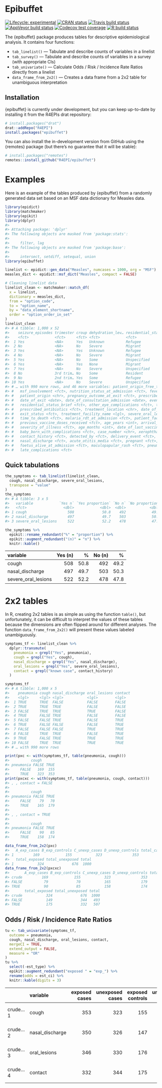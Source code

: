 Epibuffet
================

<!-- README.md is generated from README.Rmd. Please edit that file -->

<!-- badges: start -->

[![Lifecycle:
experimental](https://img.shields.io/badge/lifecycle-experimental-orange.svg)](https://www.tidyverse.org/lifecycle/#experimental)
[![CRAN
status](https://www.r-pkg.org/badges/version/epibuffet)](https://CRAN.R-project.org/package=epibuffet)
[![Travis build
status](https://travis-ci.org/R4EPI/epibuffet.svg?branch=master)](https://travis-ci.org/R4EPI/epibuffet)
[![AppVeyor build
status](https://ci.appveyor.com/api/project/status/github/zkamvar/epibuffet?branch=master&svg=true)](https://ci.appveyor.com/project/zkamvar/epibuffet)
[![Codecov test
coverage](https://codecov.io/gh/R4EPI/epibuffet/branch/master/graph/badge.svg)](https://codecov.io/gh/R4EPI/epibuffet?branch=master)
[![R build
status](https://github.com/R4EPI/epibuffet/workflows/R-CMD-check/badge.svg)](https://github.com/R4EPI/epibuffet/actions)
<!-- badges: end -->

The {epibuffet} package produces tables for descriptive epidemiological
analysis. It contains four functions:

  - `tab_linelist()` — Tabulate and describe counts of variables in a
    linelist
  - `tab_survey()` — Tabulate and describe counts of variables in a
    survey (with appropriate CIs)
  - `tab_univariate()` — Calculate Odds / Risk / Incidence Rate Ratios
    directly from a linelist
  - `data_frame_from_2x2()` — Creates a data frame from a 2x2 table for
    unambiguous interpretation

## Installation

{epibuffet} is currently under development, but you can keep up-to-date
by installing it from the R4EPIs drat repository:

``` r
# install.packages("drat")
drat::addRepo("R4EPI")
install.packages("epibuffet")
```

You can also install the in-development version from GitHub using the
{remotes} package (but there’s no guarantee that it will be stable):

``` r
# install.packages("remotes")
remotes::install_github("R4EPI/epibuffet") 
```

# Examples

Here is an example of the tables produced by {epibuffet} from a randomly
generated data set based on an MSF data dictionary for Measles data.

``` r
library(epidict)
library(matchmaker)
library(epikit)
library(dplyr)
#> 
#> Attaching package: 'dplyr'
#> The following objects are masked from 'package:stats':
#> 
#>     filter, lag
#> The following objects are masked from 'package:base':
#> 
#>     intersect, setdiff, setequal, union
library(epibuffet)

linelist <- epidict::gen_data("Measles", numcases = 1000, org = "MSF")
measles_dict <- epidict::msf_dict("Measles", compact = FALSE)

# Cleaning linelist data
linelist_clean <- matchmaker::match_df(
  x = linelist,
  dictionary = measles_dict,
  from = "option_code",
  to = "option_name",
  by = "data_element_shortname",
  order = "option_order_in_set"
)
linelist_clean
#> # A tibble: 1,000 x 52
#>    seizure_episodes trimester croup dehydration_lev… residential_sta… previously_vacc…
#>    <fct>            <fct>     <fct> <fct>            <fct>            <fct>           
#>  1 Yes              <NA>      Yes   Unknown          Refugee          Yes - vaccinati…
#>  2 No               <NA>      No    Severe           Migrant          No              
#>  3 Yes              <NA>      Yes   Unknown          Refugee          Yes - verbal    
#>  4 No               <NA>      No    Severe           Migrant          No              
#>  5 Yes              <NA>      No    Some             Unspecified      Unsure          
#>  6 Yes              <NA>      Yes   None             Migrant          Yes - verbal    
#>  7 Yes              <NA>      No    Severe           Unspecified      Yes - vaccinati…
#>  8 No               3rd trim… No    Some             Resident         Yes - vaccinati…
#>  9 No               2nd trim… Yes   Some             Refugee          No              
#> 10 Yes              <NA>      No    Severe           Unspecified      Yes - vaccinati…
#> # … with 990 more rows, and 46 more variables: patient_origin_free_text <chr>, age_days <int>,
#> #   msf_involvement <fct>, nutrition_status_at_admission <fct>, fever <fct>, sex <fct>,
#> #   patient_origin <chr>, pregnancy_outcome_at_exit <fct>, prescribed_vitamin_a <fct>,
#> #   date_of_exit <date>, date_of_consultation_admission <date>, event_file_type <fct>,
#> #   residential_status_brief <fct>, other_eye_complications <fct>, treatment_facility_site <chr>,
#> #   prescribed_antibiotics <fct>, treatment_location <chr>, date_of_onset <date>,
#> #   exit_status <fct>, treatment_facility_name <lgl>, severe_oral_lesions <fct>, candidiasis <fct>,
#> #   time_to_death <fct>, malaria_rdt_at_admission <fct>, patient_facility_type <fct>,
#> #   previous_vaccine_doses_received <fct>, age_years <int>, arrival_date_in_area_if_3m <date>,
#> #   severity_of_illness <fct>, age_months <int>, date_of_last_vaccination <date>,
#> #   baby_born_with_complications <fct>, case_number <chr>, xerophthalmia <fct>, cough <fct>,
#> #   contact_history <fct>, detected_by <fct>, delivery_event <fct>, encephalitis <fct>,
#> #   nasal_discharge <fct>, acute_otitis_media <fct>, pregnant <fct>,
#> #   foetus_alive_at_admission <fct>, maculopapular_rash <fct>, pneumonia <fct>,
#> #   late_complications <fct>
```

## Quick tabulations

``` r
the_symptoms <- tab_linelist(linelist_clean,
  cough, nasal_discharge, severe_oral_lesions,
  transpose = "value"
) 
the_symptoms
#> # A tibble: 3 x 5
#>   variable            `Yes n` `Yes proportion` `No n` `No proportion`
#>   <fct>                 <dbl>            <dbl>  <dbl>           <dbl>
#> 1 cough                   508             50.8    492            49.2
#> 2 nasal_discharge         497             49.7    503            50.3
#> 3 severe_oral_lesions     522             52.2    478            47.8
```

``` r
the_symptoms %>%
  epikit::rename_redundant("%" = "proportion") %>%
  epikit::augment_redundant("(n)" = "n") %>%
  knitr::kable()
```

| variable              | Yes (n) |    % | No (n) |    % |
| :-------------------- | ------: | ---: | -----: | ---: |
| cough                 |     508 | 50.8 |    492 | 49.2 |
| nasal\_discharge      |     497 | 49.7 |    503 | 50.3 |
| severe\_oral\_lesions |     522 | 52.2 |    478 | 47.8 |

# 2x2 tables

In R, creating 2x2 tables is as simple as using the function `table()`,
but unfortunately, it can be difficult to interpret the values of these
tables because the dimensions are often flipped around for different
analyses. The function `data_frame_from_2x2()` will present these values
labeled unambiguously.

``` r
symptoms_tf <- linelist_clean %>%
  dplyr::transmute(
    pneumonia = grepl("Yes", pneumonia),
    cough = grepl("Yes", cough),
    nasal_discharge = grepl("Yes", nasal_discharge),
    oral_lesions = grepl("Yes", severe_oral_lesions),
    contact = grepl("known case", contact_history)
  ) 

symptoms_tf
#> # A tibble: 1,000 x 5
#>    pneumonia cough nasal_discharge oral_lesions contact
#>    <lgl>     <lgl> <lgl>           <lgl>        <lgl>  
#>  1 TRUE      TRUE  FALSE           FALSE        FALSE  
#>  2 TRUE      TRUE  TRUE            FALSE        FALSE  
#>  3 FALSE     TRUE  TRUE            TRUE         FALSE  
#>  4 TRUE      FALSE TRUE            FALSE        FALSE  
#>  5 FALSE     FALSE TRUE            FALSE        TRUE   
#>  6 TRUE      FALSE FALSE           FALSE        TRUE   
#>  7 FALSE     FALSE FALSE           TRUE         TRUE   
#>  8 FALSE     TRUE  TRUE            FALSE        TRUE   
#>  9 TRUE      FALSE TRUE            TRUE         TRUE   
#> 10 FALSE     TRUE  TRUE            TRUE         TRUE   
#> # … with 990 more rows

print(pxc <- with(symptoms_tf, table(pneumonia, cough)))
#>          cough
#> pneumonia FALSE TRUE
#>     FALSE   169  155
#>     TRUE    323  353
print(pxcxc <- with(symptoms_tf, table(pneumonia, cough, contact)))
#> , , contact = FALSE
#> 
#>          cough
#> pneumonia FALSE TRUE
#>     FALSE    79   70
#>     TRUE    165  179
#> 
#> , , contact = TRUE
#> 
#>          cough
#> pneumonia FALSE TRUE
#>     FALSE    90   85
#>     TRUE    158  174

data_frame_from_2x2(pxc)
#>   A_exp_cases B_exp_controls C_unexp_cases D_unexp_controls total_cases total_controls
#> 1         169            155           323              353         492            508
#>   total_exposed total_unexposed total
#> 1           324             676  1000
data_frame_from_2x2(pxcxc)
#>       A_exp_cases B_exp_controls C_unexp_cases D_unexp_controls total_cases total_controls
#> crude         169            155           323              353         492            508
#> FALSE          79             70           165              179         244            249
#> TRUE           90             85           158              174         248            259
#>       total_exposed total_unexposed total
#> crude           324             676  1000
#> FALSE           149             344   493
#> TRUE            175             332   507
```

## Odds / Risk / Incidence Rate Ratios

``` r
tu <- tab_univariate(symptoms_tf, 
  outcome = pneumonia, 
  cough, nasal_discharge, oral_lesions, contact,
  mergeCI = TRUE,
  extend_output = FALSE,
  measure = "OR"
)
tu %>% 
  select(-est_type) %>% 
  epikit::augment_redundant("exposed " = "exp_") %>%
  rename(odds = est_ci) %>%
  knitr::kable(digits = 3)
```

|         | variable         | exposed cases | unexposed cases | exposed controls | unexposed controls | odds                | p.value |
| :------ | :--------------- | ------------: | --------------: | ---------------: | -----------------: | :------------------ | ------: |
| crude…1 | cough            |           353 |             323 |              155 |                169 | 1.192 (0.914–1.553) |   0.195 |
| crude…2 | nasal\_discharge |           350 |             326 |              147 |                177 | 1.293 (0.991–1.686) |   0.058 |
| crude…3 | oral\_lesions    |           346 |             330 |              176 |                148 | 0.882 (0.676–1.150) |   0.353 |
| crude…4 | contact          |           332 |             344 |              175 |                149 | 0.822 (0.630–1.072) |   0.147 |
